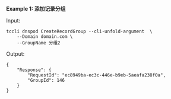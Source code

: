 **Example 1: 添加记录分组**



Input: 

```
tccli dnspod CreateRecordGroup --cli-unfold-argument  \
    --Domain domain.com \
    --GroupName 分组2
```

Output: 
```
{
    "Response": {
        "RequestId": "ec8949ba-ec3c-446e-b9eb-5aeafa238f0a",
        "GroupId": 146
    }
}
```


